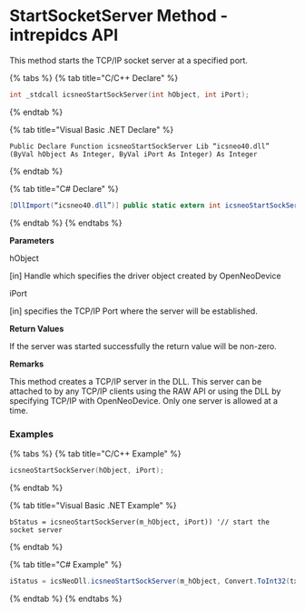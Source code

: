 # StartSocketServer Method - intrepidcs API

This method starts the TCP/IP socket server at a specified port.

{% tabs %}
{% tab title="C/C++ Declare" %}
```cpp
int _stdcall icsneoStartSockServer(int hObject, int iPort);
```
{% endtab %}

{% tab title="Visual Basic .NET Declare" %}
```vbnet
Public Declare Function icsneoStartSockServer Lib “icsneo40.dll” (ByVal hObject As Integer, ByVal iPort As Integer) As Integer
```
{% endtab %}

{% tab title="C# Declare" %}
```csharp
[DllImport(“icsneo40.dll”)] public static extern int icsneoStartSockServer(int hObject, int iPort);
```
{% endtab %}
{% endtabs %}

**Parameters**

hObject

\[in] Handle which specifies the driver object created by OpenNeoDevice

iPort

\[in] specifies the TCP/IP Port where the server will be established.

**Return Values**

If the server was started successfully the return value will be non-zero.

**Remarks**

This method creates a TCP/IP server in the DLL. This server can be attached to by any TCP/IP clients using the RAW API or using the DLL by specifying TCP/IP with OpenNeoDevice. Only one server is allowed at a time.

### Examples

{% tabs %}
{% tab title="C/C++ Example" %}
```cpp
icsneoStartSockServer(hObject, iPort);
```
{% endtab %}

{% tab title="Visual Basic .NET Example" %}
```vbnet
bStatus = icsneoStartSockServer(m_hObject, iPort)) '// start the socket server
```
{% endtab %}

{% tab title="C# Example" %}
```csharp
iStatus = icsNeoDll.icsneoStartSockServer(m_hObject, Convert.ToInt32(txtServerPort.Text));
```
{% endtab %}
{% endtabs %}
